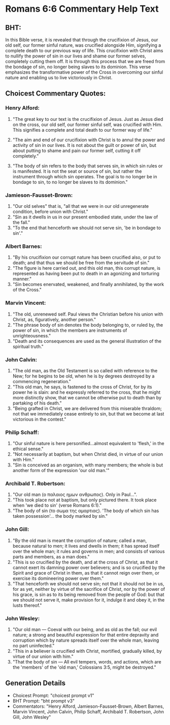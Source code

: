 # Romans 6:6 Commentary Help Text

## BHT:
In this Bible verse, it is revealed that through the crucifixion of Jesus, our old self, our former sinful nature, was crucified alongside Him, signifying a complete death to our previous way of life. This crucifixion with Christ aims to nullify the power of sin in our lives and shame our former selves, completely cutting them off. It is through this process that we are freed from the bondage of sin, no longer being slaves to its dominion. This verse emphasizes the transformative power of the Cross in overcoming our sinful nature and enabling us to live victoriously in Christ.

## Choicest Commentary Quotes:
### Henry Alford:
1. "The great key to our text is the crucifixion of Jesus. Just as Jesus died on the cross, our old self, our former sinful self, was crucified with Him. This signifies a complete and total death to our former way of life." 

2. "The aim and end of our crucifixion with Christ is to annul the power and activity of sin in our lives. It is not about the guilt or power of sin, but about putting to shame and pain our former self, cutting it off completely." 

3. "The body of sin refers to the body that serves sin, in which sin rules or is manifested. It is not the seat or source of sin, but rather the instrument through which sin operates. The goal is to no longer be in bondage to sin, to no longer be slaves to its dominion."

### Jamieson-Fausset-Brown:
1. "Our old selves" that is, "all that we were in our old unregenerate condition, before union with Christ."
2. "Sin as it dwells in us in our present embodied state, under the law of the fall."
3. "To the end that henceforth we should not serve sin, 'be in bondage to sin'."

### Albert Barnes:
1. "By his crucifixion our corrupt nature has been crucified also, or put to death; and that thus we should be free from the servitude of sin."
2. "The figure is here carried out, and this old man, this corrupt nature, is represented as having been put to death in an agonizing and torturing manner."
3. "Sin becomes enervated, weakened, and finally annihilated, by the work of the Cross."

### Marvin Vincent:
1. "The old, unrenewed self. Paul views the Christian before his union with Christ, as, figuratively, another person."
2. "The phrase body of sin denotes the body belonging to, or ruled by, the power of sin, in which the members are instruments of unrighteousness."
3. "Death and its consequences are used as the general illustration of the spiritual truth."

### John Calvin:
1. "The old man, as the Old Testament is so called with reference to the New; for he begins to be old, when he is by degrees destroyed by a commencing regeneration."
2. "This old man, he says, is fastened to the cross of Christ, for by its power he is slain: and he expressly referred to the cross, that he might more distinctly show, that we cannot be otherwise put to death than by partaking of his death."
3. "Being grafted in Christ, we are delivered from this miserable thraldom; not that we immediately cease entirely to sin, but that we become at last victorious in the contest."

### Philip Schaff:
1. "Our sinful nature is here personified...almost equivalent to 'flesh,' in the ethical sense." 
2. "Not necessarily at baptism, but when Christ died, in virtue of our union with Him."
3. "Sin is conceived as an organism, with many members; the whole is but another form of the expression 'our old man.'"

### Archibald T. Robertson:
1. "Our old man (ο παλαιος ημων ανθρωπος). Only in Paul...". 
2. "This took place not at baptism, but only pictured there. It took place when 'we died to sin' (verse Romans 6:1)."
3. "The body of sin (το σωμα της αμαρτιας). 'The body of which sin has taken possession'... the body marked by sin."

### John Gill:
1. "By the old man is meant the corruption of nature; called a man, because natural to men; it lives and dwells in them; it has spread itself over the whole man; it rules and governs in men; and consists of various parts and members, as a man does."
2. "This is so crucified by the death, and at the cross of Christ, as that it cannot exert its damning power over believers; and is so crucified by the Spirit and grace of Christ in them, as that it cannot reign over them, or exercise its domineering power over them."
3. "That henceforth we should not serve sin; not that it should not be in us, for as yet, neither by virtue of the sacrifice of Christ, nor by the power of his grace, is sin as to its being removed from the people of God: but that we should not serve it, make provision for it, indulge it and obey it, in the lusts thereof."

### John Wesley:
1. "Our old man — Coeval with our being, and as old as the fall; our evil nature; a strong and beautiful expression for that entire depravity and corruption which by nature spreads itself over the whole man, leaving no part uninfected."
2. "This in a believer is crucified with Christ, mortified, gradually killed, by virtue of our union with him."
3. "That the body of sin — All evil tempers, words, and actions, which are the 'members' of the 'old man,' Colossians 3:5, might be destroyed."


## Generation Details
- Choicest Prompt: "choicest prompt v1"
- BHT Prompt: "bht prompt v3"
- Commentators: "Henry Alford, Jamieson-Fausset-Brown, Albert Barnes, Marvin Vincent, John Calvin, Philip Schaff, Archibald T. Robertson, John Gill, John Wesley"
